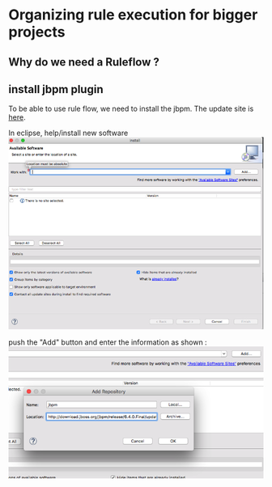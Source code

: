# Organizing rule execution for bigger projects

## Why do we need a Ruleflow ?



## install jbpm plugin

To be able to use rule flow, we need to install the jbpm. The update site is [here](http://download.jboss.org/jbpm/release/6.4.0.Final/updatesite/).

In eclipse, help/install new software
![](drools/lesson4_fig1.png)

push the "Add" button and enter the information as shown : 
![](drools/lesson4_fig2.png)





##

